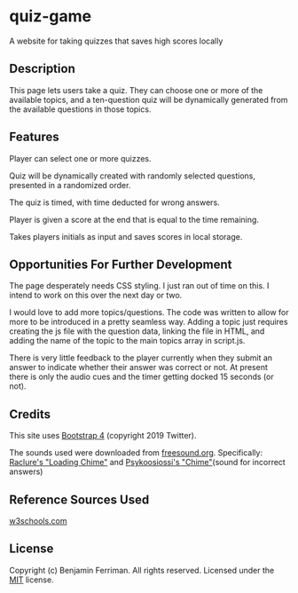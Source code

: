 # quiz-game
A website for taking quizzes that saves high scores locally

## Description

This page lets users take a quiz.  They can choose one or more of the available topics, and a ten-question quiz will be dynamically generated from the available questions in those topics.

## Features

Player can select one or more quizzes.

Quiz will be dynamically created with randomly selected questions, presented in a randomized order.

The quiz is timed, with time deducted for wrong answers.

Player is given a score at the end that is equal to the time remaining.

Takes players initials as input and saves scores in local storage.

## Opportunities For Further Development

The page desperately needs CSS styling.  I just ran out of time on this.  I intend to work on this over the next day or two.

I would love to add more topics/questions.  The code was written to allow for more to be introduced in a pretty seamless way.  Adding a topic just requires creating the js file with the question data, linking the file in HTML, and adding the name of the topic to the main topics array in script.js.

There is very little feedback to the player currently when they submit an answer to indicate whether their answer was correct or not. At present there is only the audio cues and the timer getting docked 15 seconds (or not).

## Credits

This site uses [Bootstrap 4](https://getbootstrap.com/) (copyright 2019 Twitter).

The sounds used were downloaded from [freesound.org](https://freesound.org).  Specifically:
[Raclure's "Loading Chime"](https://freesound.org/people/Raclure/sounds/405546/)
and
[Psykoosiossi's "Chime"](https://freesound.org/people/Psykoosiossi/sounds/398661/)(sound for incorrect answers)

## Reference Sources Used

[w3schools.com](https://www.w3schools.com/)

## License

Copyright (c) Benjamin Ferriman. All rights reserved.
Licensed under the [MIT](https://github.com/bferriman/portfolio/blob/master/LICENSE.txt) license.